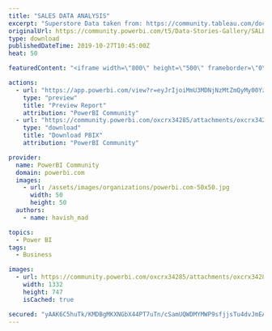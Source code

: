 ```yaml
---
title: "SALES DATA ANALYSIS"
excerpt: "Superstore Data taken from: https://community.tableau.com/docs/DOC-1236 Sales and Profit with Timeline Slicer. Matrix with Icon sets. Top N"
originalUrl: https://community.powerbi.com/t5/Data-Stories-Gallery/SALES-DATA-ANALYSIS/m-p/829375
type: download
publishedDateTime: 2019-10-27T10:45:00Z
heat: 50

featuredContent: "<iframe width=\"800\" height=\"500\" frameborder=\"0\" src=\"https://app.powerbi.com/view?r=eyJrIjoiMmU3MDNjNzMtZmQyMy00YzE0LThlZWItMDYyZGZiZTMwOTY1IiwidCI6ImFhZDM5OWY1LWEyNTQtNDMwYi1iMjI5LWY5OWY4YmE3MTM0NyJ9\"></iframe>"

actions:
  - url: "https://app.powerbi.com/view?r=eyJrIjoiMmU3MDNjNzMtZmQyMy00YzE0LThlZWItMDYyZGZiZTMwOTY1IiwidCI6ImFhZDM5OWY1LWEyNTQtNDMwYi1iMjI5LWY5OWY4YmE3MTM0NyJ9"
    type: "preview"
    title: "Preview Report"
    attribution: "PowerBI Community"
  - url: "https://community.powerbi.com/oxcrx34285/attachments/oxcrx34285/DataStoriesGallery/3088/2/WebsiteSuperstore.pbix"
    type: "download"
    title: "Download PBIX"
    attribution: "PowerBI Community"

provider:
  name: PowerBI Community
  domain: powerbi.com
  images:
    - url: /assets/images/organizations/powerbi.com-50x50.jpg
      width: 50
      height: 50
  authors:
    - name: havish_mad

topics:
  - Power BI
tags:
  - Business

images:
  - url: https://community.powerbi.com/oxcrx34285/attachments/oxcrx34285/DataStoriesGallery/3088/1/Annotation%202019-10-27%20231338.jpg
    width: 1332
    height: 747
    isCached: true

secured: "yAAK6C5huTk/KMDBgMKXNGbX44PT7uTn/cSamUQWDMYMWP9sfjjsTu4dvJmEAgQALU5a3VY4J8KK5rbJj2hxhEvQbcfizo2Xzbrl9wAFcwdtn70M8MnyOdXPDHN2TczqBzSuM7Jh9im2ipxmOMxXEqTn6HNQ/7YxG3PcSNLrH1mx9C2HydTlUg9ZkDQpK/3fHfCqWZAbIPNtxxe5cR3TJnKCnXXQMdOXF0Cf8bMn3MvlBLIN3RoeuMjNM0XIWpIYrkHkNcSBiWdIiF0IDghp/q45XvUqAsVyzfhW+q/MEYk5YKoOsu85rjSsjKlW1Lt38Eac5CtLBuZBTR5ehsmThNzIII2d4VBXRrnRr9vTZzC2VkKa6xzipLhEhM+aVUjiBSpjszRKpknJREdnoVE03w==;KeCfY05NIfZq8ozSAt8xrw=="
---
```


